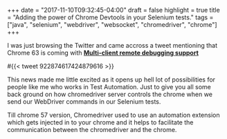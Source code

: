 +++
date = "2017-11-10T09:32:45-04:00"
draft = false
highlight = true
title = "Adding the power of Chrome Devtools in your Selenium tests."
tags = ["java", "selenium", "webdriver", "websocket", "chromedriver", "chrome"]
+++

I was just browsing the Twitter and came accross a tweet mentioning that Chrome 63 is coming with  **[Multi-client remote debugging support](https://developers.google.com/web/updates/2017/10/devtools-release-notes#multi-client)**

#{{< tweet 922874617424879616 >}}

This news made me little excited as it opens up hell lot of possibilities for people like me who works in Test Automation. Just to give you all some back ground on how chromedriver server controls the chrome when we send our WebDriver commands in our Selenium tests. 

Till chrome 57 version, Chromedriver used to use an automation extension which gets injected in to your chrome and it helps to facilitate the communication between the chromedriver and the chrome.